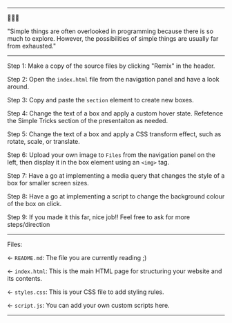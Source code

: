 -----

🔮🔮🔮

"Simple things are often overlooked in programming because there is so much to explore. However, the possibilities of simple things are usually far from exhausted."

-----

Step 1:
Make a copy of the source files by clicking "Remix" in the header.

Step 2:
Open the `index.html` file from the navigation panel and have a look around.

Step 3:
Copy and paste the `section` element to create new boxes.

Step 4:
Change the text of a box and apply a custom hover state. Refetence the Simple Tricks section of the presentaiton as needed.

Step 5:
Change the text of a box and apply a CSS transform effect, such as rotate, scale, or translate.

Step 6:
Upload your own image to `Files` from the navigation panel on the left, then display it in the box element using an `<img>` tag.

Step 7:
Have a go at implementing a media query that changes the style of a box for smaller screen sizes.

Step 8:
Have a go at implementing a script to change the background colour of the box on click.

Step 9:
If you made it this far, nice job!! Feel free to ask for more steps/direction

-----

Files:

← `README.md`: The file you are currently reading ;)

← `index.html`: This is the main HTML page for structuring your website and its contents.

← `styles.css`: This is your CSS file to add styling rules.

← `script.js`: You can add your own custom scripts here.

-----